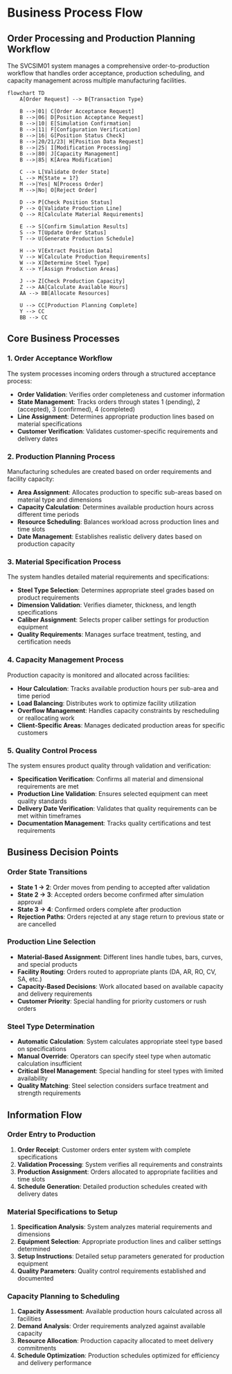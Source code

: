 # Business Process Flow

## Order Processing and Production Planning Workflow

The SVCSIM01 system manages a comprehensive order-to-production workflow that handles order acceptance, production scheduling, and capacity management across multiple manufacturing facilities.

```mermaid
flowchart TD
    A[Order Request] --> B{Transaction Type}
    
    B -->|01| C[Order Acceptance Request]
    B -->|06| D[Position Acceptance Request]
    B -->|10| E[Simulation Confirmation]
    B -->|11| F[Configuration Verification]
    B -->|16| G[Position Status Check]
    B -->|20/21/23| H[Position Data Request]
    B -->|25| I[Modification Processing]
    B -->|80| J[Capacity Management]
    B -->|85| K[Area Modification]
    
    C --> L[Validate Order State]
    L --> M{State = 1?}
    M -->|Yes| N[Process Order]
    M -->|No| O[Reject Order]
    
    D --> P[Check Position Status]
    P --> Q[Validate Production Line]
    Q --> R[Calculate Material Requirements]
    
    E --> S[Confirm Simulation Results]
    S --> T[Update Order Status]
    T --> U[Generate Production Schedule]
    
    H --> V[Extract Position Data]
    V --> W[Calculate Production Requirements]
    W --> X[Determine Steel Type]
    X --> Y[Assign Production Areas]
    
    J --> Z[Check Production Capacity]
    Z --> AA[Calculate Available Hours]
    AA --> BB[Allocate Resources]
    
    U --> CC[Production Planning Complete]
    Y --> CC
    BB --> CC
```

## Core Business Processes

### 1. Order Acceptance Workflow
The system processes incoming orders through a structured acceptance process:
- **Order Validation**: Verifies order completeness and customer information
- **State Management**: Tracks orders through states 1 (pending), 2 (accepted), 3 (confirmed), 4 (completed)
- **Line Assignment**: Determines appropriate production lines based on material specifications
- **Customer Verification**: Validates customer-specific requirements and delivery dates

### 2. Production Planning Process
Manufacturing schedules are created based on order requirements and facility capacity:
- **Area Assignment**: Allocates production to specific sub-areas based on material type and dimensions
- **Capacity Calculation**: Determines available production hours across different time periods
- **Resource Scheduling**: Balances workload across production lines and time slots
- **Date Management**: Establishes realistic delivery dates based on production capacity

### 3. Material Specification Process
The system handles detailed material requirements and specifications:
- **Steel Type Selection**: Determines appropriate steel grades based on product requirements
- **Dimension Validation**: Verifies diameter, thickness, and length specifications
- **Caliber Assignment**: Selects proper caliber settings for production equipment
- **Quality Requirements**: Manages surface treatment, testing, and certification needs

### 4. Capacity Management Process
Production capacity is monitored and allocated across facilities:
- **Hour Calculation**: Tracks available production hours per sub-area and time period
- **Load Balancing**: Distributes work to optimize facility utilization
- **Overflow Management**: Handles capacity constraints by rescheduling or reallocating work
- **Client-Specific Areas**: Manages dedicated production areas for specific customers

### 5. Quality Control Process
The system ensures product quality through validation and verification:
- **Specification Verification**: Confirms all material and dimensional requirements are met
- **Production Line Validation**: Ensures selected equipment can meet quality standards
- **Delivery Date Verification**: Validates that quality requirements can be met within timeframes
- **Documentation Management**: Tracks quality certifications and test requirements

## Business Decision Points

### Order State Transitions
- **State 1 → 2**: Order moves from pending to accepted after validation
- **State 2 → 3**: Accepted orders become confirmed after simulation approval
- **State 3 → 4**: Confirmed orders complete after production
- **Rejection Paths**: Orders rejected at any stage return to previous state or are cancelled

### Production Line Selection
- **Material-Based Assignment**: Different lines handle tubes, bars, curves, and special products
- **Facility Routing**: Orders routed to appropriate plants (DA, AR, RO, CV, SA, etc.)
- **Capacity-Based Decisions**: Work allocated based on available capacity and delivery requirements
- **Customer Priority**: Special handling for priority customers or rush orders

### Steel Type Determination
- **Automatic Calculation**: System calculates appropriate steel type based on specifications
- **Manual Override**: Operators can specify steel type when automatic calculation insufficient
- **Critical Steel Management**: Special handling for steel types with limited availability
- **Quality Matching**: Steel selection considers surface treatment and strength requirements

## Information Flow

### Order Entry to Production
1. **Order Receipt**: Customer orders enter system with complete specifications
2. **Validation Processing**: System verifies all requirements and constraints
3. **Production Assignment**: Orders allocated to appropriate facilities and time slots
4. **Schedule Generation**: Detailed production schedules created with delivery dates

### Material Specifications to Setup
1. **Specification Analysis**: System analyzes material requirements and dimensions
2. **Equipment Selection**: Appropriate production lines and caliber settings determined
3. **Setup Instructions**: Detailed setup parameters generated for production equipment
4. **Quality Parameters**: Quality control requirements established and documented

### Capacity Planning to Scheduling
1. **Capacity Assessment**: Available production hours calculated across all facilities
2. **Demand Analysis**: Order requirements analyzed against available capacity
3. **Resource Allocation**: Production capacity allocated to meet delivery commitments
4. **Schedule Optimization**: Production schedules optimized for efficiency and delivery performance
